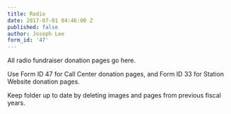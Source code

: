 ```yaml
---
title: Radio
date: 2017-07-01 04:46:00 Z
published: false
author: Joseph Lee
form_id: '47'
---
```


All radio fundraiser donation pages go here. 

Use Form ID 47 for Call Center donation pages, and Form ID 33 for Station Website donation pages. 

Keep folder up to date by deleting images and pages from previous fiscal years. 
